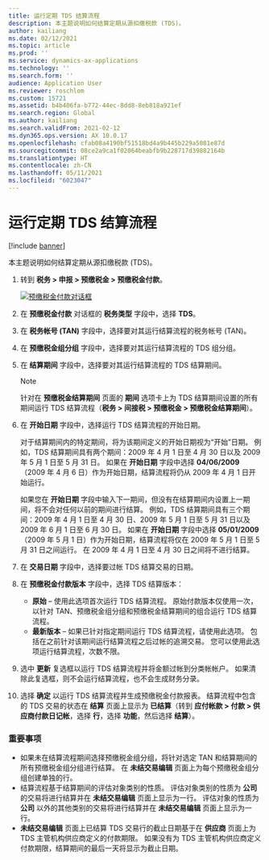 ```yaml
---
title: 运行定期 TDS 结算流程
description: 本主题说明如何结算定期从源扣缴税款 (TDS)。
author: kailiang
ms.date: 02/12/2021
ms.topic: article
ms.prod: ''
ms.service: dynamics-ax-applications
ms.technology: ''
ms.search.form: ''
audience: Application User
ms.reviewer: roschlom
ms.custom: 15721
ms.assetid: b4b406fa-b772-44ec-8dd8-8eb818a921ef
ms.search.region: Global
ms.author: kailiang
ms.search.validFrom: 2021-02-12
ms.dyn365.ops.version: AX 10.0.17
ms.openlocfilehash: cfab08a4190bf51518bd4a9b445b229a5081e87d
ms.sourcegitcommit: 08ce2a9ca1f02064beabfb9b228717d39882164b
ms.translationtype: HT
ms.contentlocale: zh-CN
ms.lasthandoff: 05/11/2021
ms.locfileid: "6023047"
---
```

# <a name="run-the-periodic-tds-settlement-process"></a>运行定期 TDS 结算流程

[!include [banner](../includes/banner.md)]

本主题说明如何结算定期从源扣缴税款 (TDS)。

1. 转到 **税务 \> 申报 \> 预缴税金 \> 预缴税金付款**。

    [![预缴税金付款对话框](./media/apac-ind-TDS-47.png)](./media/apac-ind-TDS-47.png)

2. 在 **预缴税金付款** 对话框的 **税务类型** 字段中，选择 **TDS**。
3. 在 **税务帐号 (TAN)** 字段中，选择要对其运行结算流程的税务帐号 (TAN)。
4. 在 **预缴税金组分组** 字段中，选择要对其运行结算流程的 TDS 组分组。
5. 在 **结算期间** 字段中，选择要对其运行结算流程的 TDS 结算期间。

    > [!NOTE]
    > 针对在 **预缴税金结算期间** 页面的 **期间** 选项卡上为 TDS 结算期间设置的所有期间运行 TDS 结算流程（**税务 \> 间接税 \> 预缴税金 \> 预缴税金结算期间**）。

6. 在 **开始日期** 字段中，选择运行 TDS 结算流程的开始日期。

    对于结算期间内的特定期间，将为该期间定义的开始日期视为“开始”日期。 例如，TDS 结算期间具有两个期间：2009 年 4 月 1 日至 4 月 30 日以及 2009 年 5 月 1 日至 5 月 31 日。 如果在 **开始日期** 字段中选择 **04/06/2009**（2009 年 4 月 6 日）作为开始日期，结算流程将仍从 2009 年 4 月 1 日开始运行。

    如果您在 **开始日期** 字段中输入下一期间，但没有在结算期间内设置上一期间，将不会对任何以前的期间进行结算。 例如，TDS 结算期间具有三个期间：2009 年 4 月 1 日至 4 月 30 日、2009 年 5 月 1 日至 5 月 31 日以及 2009 年 6 月 1 日至 6 月 30 日。 如果在 **开始日期** 字段中选择 **05/01/2009**（2009 年 5 月 1 日）作为开始日期，结算流程将仅在 2009 年 5 月 1 日至 5 月 31 日之间运行。 在 2009 年 4 月 1 日至 4 月 30 日之间将不进行结算。

7. 在 **交易日期** 字段中，选择要过帐 TDS 结算交易的日期。
8. 在 **预缴税金付款版本** 字段中，选择 TDS 结算版本：

     - **原始** – 使用此选项首次运行 TDS 结算流程。 原始付款版本仅使用一次，以针对 TAN、预缴税金组分组和预缴税金结算期间的组合运行 TDS 结算流程。
    - **最新版本** – 如果已针对指定期间运行 TDS 结算流程，请使用此选项。 包括在之前针对该期间运行结算流程之后过帐的追溯交易。 您可以使用此选项运行结算流程，次数不限。

9. 选中 **更新** 复选框以运行 TDS 结算流程并将金额过帐到分类帐帐户。 如果清除此复选框，则不会运行结算流程，也不会生成财务分录。
10. 选择 **确定** 以运行 TDS 结算流程并生成预缴税金付款报表。 结算流程中包含的 TDS 交易的状态在 **结算** 页面上显示为 **已结算**（转到 **应付帐款 \> 付款 \> 供应商付款日记帐**，选择 **行**，选择 **功能**，然后选择 **结算**）。

### <a name="important-points"></a>重要事项

- 如果未在结算流程期间选择预缴税金组分组，将针对选定 TAN 和结算期间的所有预缴税金组分组进行结算。 在 **未结交易编辑** 页面上为每个预缴税金组分组创建单独的行。
- 结算流程基于结算期间的评估对象类别的性质。 评估对象类别的性质为 **公司** 的交易将进行结算并在 **未结交易编辑** 页面上显示为一行。 评估对象的性质为 **公司** 以外的其他类别的交易将进行结算并在 **未结交易编辑** 页面上显示为一行。
- **未结交易编辑** 页面上已结算 TDS 交易行的截止日期基于在 **供应商** 页面上为 TDS 主管机构供应商定义的付款期限。 如果没有为 TDS 主管机构供应商定义付款期限，结算期间的最后一天将显示为截止日期。
